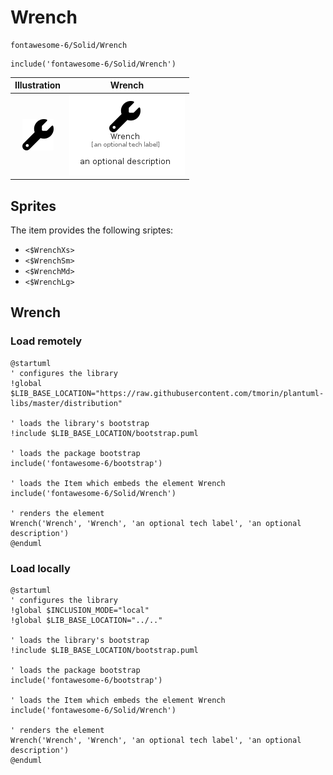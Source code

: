# Wrench


```text
fontawesome-6/Solid/Wrench
```

```text
include('fontawesome-6/Solid/Wrench')
```



| Illustration | Wrench |
| :---: | :---: |
| ![illustration for Illustration](../../fontawesome-6/Solid/Wrench.png) | ![illustration for Wrench](../../fontawesome-6/Solid/Wrench.Local.png) |



## Sprites
The item provides the following sriptes:

- `<$WrenchXs>`
- `<$WrenchSm>`
- `<$WrenchMd>`
- `<$WrenchLg>`





## Wrench

### Load remotely
```plantuml
@startuml
' configures the library
!global $LIB_BASE_LOCATION="https://raw.githubusercontent.com/tmorin/plantuml-libs/master/distribution"

' loads the library's bootstrap
!include $LIB_BASE_LOCATION/bootstrap.puml

' loads the package bootstrap
include('fontawesome-6/bootstrap')

' loads the Item which embeds the element Wrench
include('fontawesome-6/Solid/Wrench')

' renders the element
Wrench('Wrench', 'Wrench', 'an optional tech label', 'an optional description')
@enduml
```

### Load locally
```plantuml
@startuml
' configures the library
!global $INCLUSION_MODE="local"
!global $LIB_BASE_LOCATION="../.."

' loads the library's bootstrap
!include $LIB_BASE_LOCATION/bootstrap.puml

' loads the package bootstrap
include('fontawesome-6/bootstrap')

' loads the Item which embeds the element Wrench
include('fontawesome-6/Solid/Wrench')

' renders the element
Wrench('Wrench', 'Wrench', 'an optional tech label', 'an optional description')
@enduml
```

